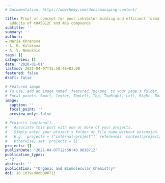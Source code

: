 ```yaml
---
# Documentation: https://wowchemy.com/docs/managing-content/

title: Proof of concept for poor inhibitor binding and efficient formation of covalent
  adducts of KRASG12C and ARS compounds
subtitle: ''
summary: ''
authors:
- Maria Khrenova
- A. M. Kulakova
- A. V. Nemukhin
tags: []
categories: []
date: '2020-01-01'
lastmod: 2021-04-07T15:50:48+03:00
featured: false
draft: false

# Featured image
# To use, add an image named `featured.jpg/png` to your page's folder.
# Focal points: Smart, Center, TopLeft, Top, TopRight, Left, Right, BottomLeft, Bottom, BottomRight.
image:
  caption: ''
  focal_point: ''
  preview_only: false

# Projects (optional).
#   Associate this post with one or more of your projects.
#   Simply enter your project's folder or file name without extension.
#   E.g. `projects = ["internal-project"]` references `content/project/deep-learning/index.md`.
#   Otherwise, set `projects = []`.
projects: []
publishDate: '2021-04-07T12:50:48.903871Z'
publication_types:
- '2'
abstract: ''
publication: '*Organic and Biomolecular Chemistry*'
doi: 10.1039/d0ob00071j
---
```

